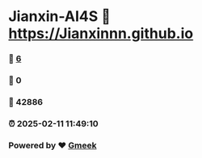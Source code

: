 # Jianxin-AI4S :link: https://Jianxinnn.github.io 
### :page_facing_up: [6](https://Jianxinnn.github.io/tag.html) 
### :speech_balloon: 0 
### :hibiscus: 42886 
### :alarm_clock: 2025-02-11 11:49:10 
### Powered by :heart: [Gmeek](https://github.com/Meekdai/Gmeek)
